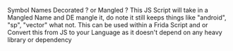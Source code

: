 Symbol Names Decorated ? or Mangled ? This JS Script will take in a Mangled Name and DE mangle it, do note it still keeps things like "android", "sp", "vector" what not. This can be used within a Frida Script and or Convert this from JS to your Language as it doesn't depend on any heavy library or dependency
